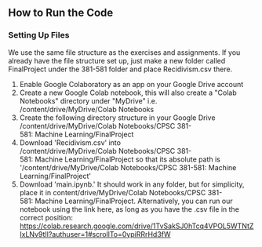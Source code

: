 ## How to Run the Code

### Setting Up Files
We use the same file structure as the exercises and assignments. If you already have the file structure set up, just make a new folder called FinalProject under the 381-581 folder and place Recidivism.csv there.
1. Enable Google Colaboratory as an app on your Google Drive account
2. Create a new Google Colab notebook, this will also create a "Colab Notebooks" directory under "MyDrive" i.e. /content/drive/MyDrive/Colab Notebooks
3. Create the following directory structure in your Google Drive /content/drive/MyDrive/Colab Notebooks/CPSC 381-581: Machine Learning/FinalProject
4. Download 'Recidivism.csv' into /content/drive/MyDrive/Colab Notebooks/CPSC 381-581: Machine Learning/FinalProject so that its absolute path is '/content/drive/MyDrive/Colab Notebooks/CPSC 381-581: Machine Learning/FinalProject'
5. Download 'main.ipynb.' It should work in any folder, but for simplicity, place it in content/drive/MyDrive/Colab Notebooks/CPSC 381-581: Machine Learning/FinalProject. Alternatively, you can run our notebook using the link here, as long as you have the .csv file in the correct position: https://colab.research.google.com/drive/1TvSakSJ0hTcq4VPOL5WTNtZIxLNv9tIl?authuser=1#scrollTo=0ypiRRrHd3fW
